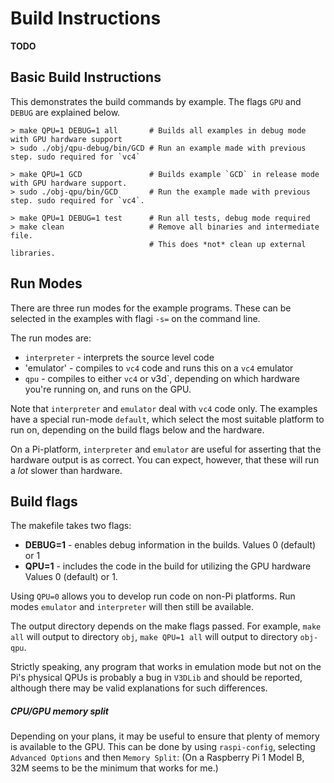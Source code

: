 # Build Instructions

**TODO**

## Basic Build Instructions

This demonstrates the build commands by example.
The flags `GPU` and `DEBUG` are explained below.

    > make QPU=1 DEBUG=1 all       # Builds all examples in debug mode with GPU hardware support
    > sudo ./obj/qpu-debug/bin/GCD # Run an example made with previous step. sudo required for `vc4`
    
    > make QPU=1 GCD               # Builds example `GCD` in release mode with GPU hardware support.
    > sudo ./obj-qpu/bin/GCD       # Run the example made with previous step. sudo required for `vc4`.
	
    > make QPU=1 DEBUG=1 test      # Run all tests, debug mode required
	> make clean                   # Remove all binaries and intermediate file.
                                   # This does *not* clean up external libraries.


## Run Modes

There are three run modes for the example programs.
These can be selected in the examples with flagi `-s=` on the command line.

The run modes are:

- `interpreter` - interprets the source level code
- 'emulator'    - compiles to `vc4` code and runs this on a `vc4` emulator
- `qpu`         - compiles to either `vc4` or v3d`, depending on which hardware you're running on,
                  and runs on the GPU.

Note that `interpreter` and `emulator` deal with `vc4` code only.
The examples have a special run-mode `default`, which select the most suitable platform to run on,
depending on the build flags below and the hardware.

On a Pi-platform, `interpreter` and `emulator` are useful for asserting that the hardware output
is as correct. You can expect, however, that these will run a *lot* slower than hardware.


## Build flags

The makefile takes two flags:

- **DEBUG=1**  - enables debug information in the builds.
                 Values 0 (default) or 1
- **QPU=1**    - includes the code in the build for utilizing the GPU hardware
                 Values 0 (default) or 1.

Using `QPU=0` allows you to develop run code on non-Pi platforms.
Run modes `emulator` and `interpreter` will then still be available.

The output directory
depends on the make flags passed.  For example, `make all` will output to directory
`obj`, `make QPU=1 all` will output to directory `obj-qpu`.

Strictly speaking, any program that works in emulation mode but not on
the Pi's physical QPUs is probably a bug in `V3DLib` and should be
reported, although there may be valid explanations for such
differences.


##### CPU/GPU memory split

Depending on your plans, it may be useful to ensure that plenty of
memory is available to the GPU.  This can be done by using
`raspi-config`, selecting `Advanced Options` and then `Memory Split`:
(On a Raspberry Pi 1 Model B, 32M seems to be the minimum that works
for me.)
